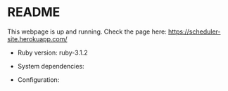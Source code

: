 # README
This webpage is up and running.
Check the page here: https://scheduler-site.herokuapp.com/

* Ruby version: ruby-3.1.2

* System dependencies: 

* Configuration: 